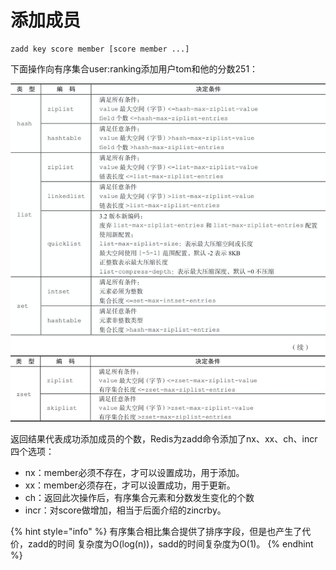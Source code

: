# 添加成员

```text
zadd key score member [score member ...]
```

下面操作向有序集合user:ranking添加用户tom和他的分数251：

![](../../.gitbook/assets/image%20%28132%29.png)

返回结果代表成功添加成员的个数，Redis为zadd命令添加了nx、xx、ch、incr四个选项：

* nx：member必须不存在，才可以设置成功，用于添加。
* xx：member必须存在，才可以设置成功，用于更新。
* ch：返回此次操作后，有序集合元素和分数发生变化的个数
* incr：对score做增加，相当于后面介绍的zincrby。

{% hint style="info" %}
有序集合相比集合提供了排序字段，但是也产生了代价，zadd的时间 复杂度为O\(log\(n\)\)，sadd的时间复杂度为O\(1\)。
{% endhint %}

